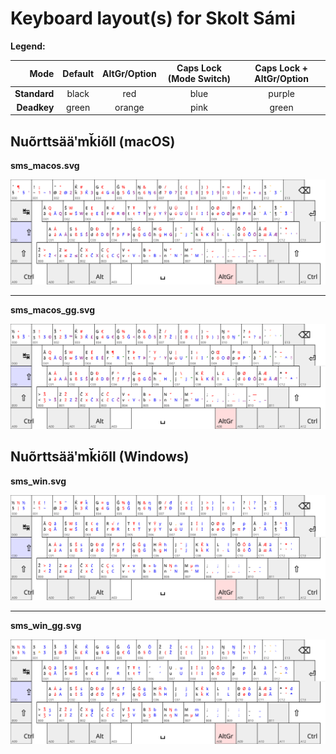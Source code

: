 # Keyboard layout(s) for Skolt Sámi

**Legend:**

| Mode       | Default | AltGr/Option | Caps Lock (Mode Switch) | Caps Lock + AltGr/Option |
| ----------:|:-------:|:------------:|:-----------------------:|:------------------------:|
|**Standard**| black   | red          | blue                    | purple                   |
|**Deadkey** | green   | orange       | pink                    | green                    |


## Nuõrttsääʹmǩiõll (macOS)

__sms_macos.svg__

![Alt text](sms_macos.svg)

----

__sms_macos\_gg.svg__

![Alt text](sms_macos_gg.svg)

## Nuõrttsääʹmǩiõll (Windows)

__sms_win.svg__

![Alt text](sms_win.svg)

----

__sms_win\_gg.svg__

![Alt text](sms_win_gg.svg)
